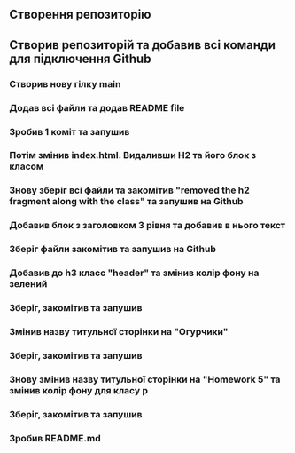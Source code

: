 ## Створення репозиторію
## Створив репозиторій та добавив всі команди для підключення Github
### Створив нову гілку main
### Додав всі файли та додав README file
### Зробив 1 коміт та запушив
### Потім змінив index.html. Видаливши H2 та його блок з класом
### Знову зберіг всі файли та закомітив "removed the h2 fragment along with the class" та запушив на Github
### Добавив блок з заголовком 3 рівня та добавив в нього текст
### Зберіг файли  закомітив та запушив на Github
### Добавив до h3 класс "header" та змінив колір фону на зелений
### Зберіг, закомітив та запушив
### Змінив назву титульної сторінки на "Огурчики"
### Зберіг, закомітив та запушив
### Знову змінив назву титульної сторінки на "Homework 5" та змінив колір фону для класу p
### Зберіг, закомітив та запушив
### Зробив README.md